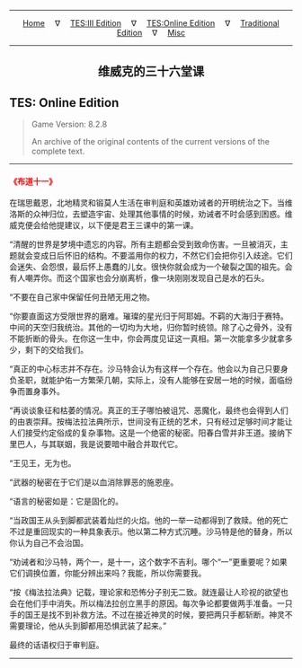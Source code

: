 
---

<!-- Jekyll Page Links -->

<center>
<a href="../../../../index.html">Home</a>
&emsp;&nabla;&emsp;
<a href="../../../index-tes3.html">TES:III Edition</a>
&emsp;&nabla;&emsp;
<a href="../../../index-teso.html">TES:Online Edition</a>
&emsp;&nabla;&emsp;
<a href="../../../index-traditional.html">Traditional Edition</a>
&emsp;&nabla;&emsp;
<a href="../../../index-misc.html">Misc</a>
</center>

<!-- Markdown Body Below: -->

---

<center>
<h2><span style="font-family:Georgia">维威克的三十六堂课</span></h2>
</center>

## TES: Online Edition

> Game Version: 8.2.8
>
> An archive of the original contents of the current versions of the complete text.

---

#### <span style="color:red">《布道十一》</span>

在瑞思戴恩，北地精灵和锻莫人生活在审判庭和英雄劝诫者的开明统治之下。当维洛斯的众神归位，去塑造宇宙、处理其他事情的时候，劝诫者不时会感到困惑。维威克便会给他提建议，以下便是君王三课中的第一课。

“清醒的世界是梦境中遗忘的内容。所有主题都会受到致命伤害。一旦被消灭，主题就会变成日后怀旧的结构。不要滥用你的权力，不然它们会把你引入歧途。它们会迷失、会怨恨，最后怀上愚蠢的儿女。很快你就会成为一个破裂之国的祖先。会有人嘲弄你。而这个国家也会分崩离析，像一块刚刚发现自己是水的石头。

“不要在自己家中保留任何丑陋无用之物。

“你要直面这方受限世界的磨难。璀璨的星光归于阿耶姆。不羁的大海归于赛特。中间的天空归我统治。其他的一切均为大地，归你暂时统领。除了心之骨外，没有不能折断的骨头。在你这一生中，你会两度见证这一真相。第一次能拿多少就拿多少，剩下的交给我们。

“真正的中心标志并不存在。沙马特会认为有这样一个存在。他会以为自己只要身负圣职，就能护佑一方繁荣几朝，实际上，没有人能够在安居一地的时候，面临纷争而置身事外。

“再谈谈象征和枯萎的情况。真正的王子哪怕被诅咒、恶魔化，最终也会得到人们的由衷崇拜。按梅法拉法典所示，世间没有正统的艺术，只有经过足够时间才能让人们接受约定俗成的复杂事物。这是一个绝密的秘密。阳春白雪并非王道。接纳下里巴人，与其联姻，我是说要暗中融合并取代它。

“王见王，无为也。

“武器的秘密在于它们是以血消除罪恶的施恩座。

“语言的秘密如是：它是固化的。

“当政国王从头到脚都武装着灿烂的火焰。他的一举一动都得到了救赎。他的死亡不过是重回现实的一种具象表示。他以第二种方式沉睡。沙马特是他的替身，所以你认为自己不会治国。

“劝诫者和沙马特，两个一，是十一，这个数字不吉利。哪个“一”更重要呢？如果它们调换位置，你能分辨出来吗？我能，所以你需要我。

“按《梅法拉法典》记载，理论家和恐怖分子别无二致。就连最让人珍视的欲望也会在他们手中消失。所以梅法拉创立黑手的原因。每次争论都要做两手准备。一只手的国王是找不到补救方法。不过在接近神灵的时候，要把两只手都斩断。神灵不需要理论，他从头到脚都用恐惧武装了起来。”

最终的话语权归于审判庭。

---
